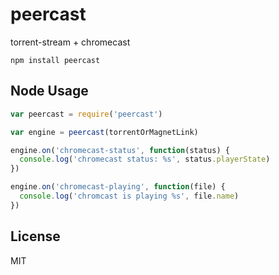 # peercast

torrent-stream + chromecast

```
npm install peercast
```

## Node Usage

``` js
var peercast = require('peercast')

var engine = peercast(torrentOrMagnetLink)

engine.on('chromecast-status', function(status) {
  console.log('chromecast status: %s', status.playerState)
})

engine.on('chromecast-playing', function(file) {
  console.log('chromcast is playing %s', file.name)
})
```

## License

MIT

